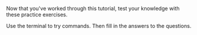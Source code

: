 Now that you've worked through this tutorial, test your knowledge with these practice exercises.

Use the terminal to try commands. Then fill in the answers to the questions.
